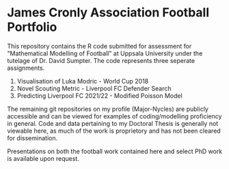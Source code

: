 # James Cronly Association Football Portfolio

This repository contains the R code submitted for assessment for "Mathematical Modelling of Football" at Uppsala University under the tutelage of Dr. David Sumpter.
The code represents three seperate assignments.

1. Visualisation of Luka Modric - World Cup 2018
2. Novel Scouting Metric - Liverpool FC Defender Search
3. Predicting Liverpool FC 2021/22 - Modified Poisson Model

The remaining git repositories on my profile (Major-Nycles) are publicly accessible and can be viewed for examples of coding/modelling proficiency in general. Code and data pertaining to my Doctoral Thesis is generally not viewable here, as much of the work is proprietory and has not been cleared for dissemination.

Presentations on both the football work contained here and select PhD work is available upon request.